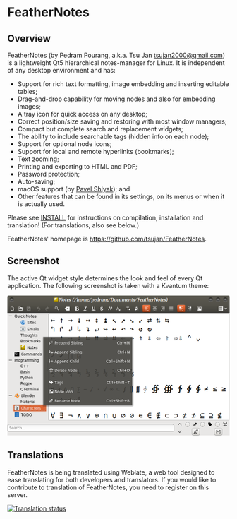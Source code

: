 # FeatherNotes

## Overview

FeatherNotes (by Pedram Pourang, a.k.a. Tsu Jan <tsujan2000@gmail.com>) is a lightweight Qt5 hierarchical notes-manager for Linux. It is independent of any desktop environment and has:

  * Support for rich text formatting, image embedding and inserting editable tables;
  * Drag-and-drop capability for moving nodes and also for embedding images;
  * A tray icon for quick access on any desktop;
  * Correct position/size saving and restoring with most window managers;
  * Compact but complete search and replacement widgets;
  * The ability to include searchable tags (hidden info on each node);
  * Support for optional node icons;
  * Support for local and remote hyperlinks (bookmarks);
  * Text zooming;
  * Printing and exporting to HTML and PDF;
  * Password protection;
  * Auto-saving;
  * macOS support (by [Pavel Shlyak](https://github.com/shlyakpavel)); and
  * Other features that can be found in its settings, on its menus or when it is actually used.

Please see [INSTALL](INSTALL) for instructions on compilation, installation and translation! (For translations, also see below.)

FeatherNotes' homepage is <https://github.com/tsujan/FeatherNotes>.

## Screenshot

The active Qt widget style determines the look and feel of every Qt application. The following screenshot is taken with a Kvantum theme:

![FeatherNotes](screenshots/FeatherNotes.png?raw=true "FeatherNotes")

## Translations
FeatherNotes is being translated using Weblate, a web tool designed to ease translating for both developers and translators.
If you would like to contribute to translation of FeatherNotes, you need to register on this server.

<a href="https://weblate.lxqt.org/engage/tsujan/?utm_source=widget">
<img src="https://weblate.lxqt.org/widgets/tsujan/-/feathernotes/multi-auto.svg" alt="Translation status" />
</a>
